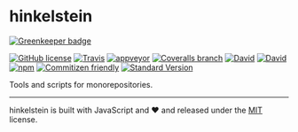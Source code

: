 # hinkelstein

[![Greenkeeper badge](https://badges.greenkeeper.io/KnisterPeter/hinkelstein.svg)](https://greenkeeper.io/)

[![GitHub license](https://img.shields.io/github/license/KnisterPeter/hinkelstein.svg)](https://github.com/KnisterPeter/hinkelstein)
[![Travis](https://img.shields.io/travis/KnisterPeter/hinkelstein.svg)](https://travis-ci.org/KnisterPeter/hinkelstein)
[![appveyor](https://ci.appveyor.com/api/projects/status/mtdvnje0y7vcvk39/branch/master?svg=true)](https://ci.appveyor.com/project/KnisterPeter/hinkelstein/branch/master)
[![Coveralls branch](https://img.shields.io/coveralls/KnisterPeter/hinkelstein/master.svg)](https://coveralls.io/github/KnisterPeter/hinkelstein)
[![David](https://img.shields.io/david/KnisterPeter/hinkelstein.svg)](https://david-dm.org/KnisterPeter/hinkelstein)
[![David](https://img.shields.io/david/dev/KnisterPeter/hinkelstein.svg)](https://david-dm.org/KnisterPeter/hinkelstein#info=devDependencies&view=table)
[![npm](https://img.shields.io/npm/v/hinkelstein.svg)](https://www.npmjs.com/package/hinkelstein)
[![Commitizen friendly](https://img.shields.io/badge/commitizen-friendly-brightgreen.svg)](http://commitizen.github.io/cz-cli/)
[![Standard Version](https://img.shields.io/badge/release-standard%20version-brightgreen.svg)](https://github.com/conventional-changelog/standard-version)

Tools and scripts for monorepositories.

---
hinkelstein is built with JavaScript and :heart: and released under the
[MIT](./LICENSE) license.
